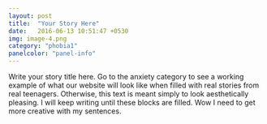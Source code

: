 ```yaml
---
layout: post
title:  "Your Story Here"
date:   2016-06-13 10:51:47 +0530
img: image-4.png
category: "phobia1"
panelcolor: "panel-info"
---
```

Write your story title here. Go to the anxiety category to see a working example of what our website will look like when filled with real stories from real teenagers. Otherwise, this text is meant simply to look aesthetically pleasing. I will keep writing until these blocks are filled. Wow I need to get more creative with my sentences.